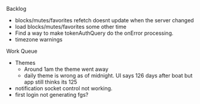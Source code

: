 Backlog
* blocks/mutes/favorites refetch doesnt update when the server changed
* load blocks/mutes/favorites some other time
* Find a way to make tokenAuthQuery do the onError processing.
* timezone warnings

Work Queue
* Themes
  * Around 1am the theme went away
  * daily theme is wrong as of midnight. UI says 126 days after boat but app still thinks its 125
* notification socket control not working.
* first login not generating fgs?
